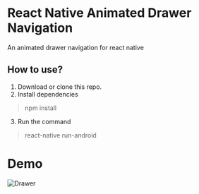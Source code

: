 # React Native Animated Drawer Navigation
An animated drawer navigation for react native

## How to use?
  1. Download or clone this repo.
  2. Install dependencies
  > npm install
  3. Run the command
  > react-native run-android

# Demo

![Drawer](https://user-images.githubusercontent.com/65674825/83979099-8185bc00-a929-11ea-9004-595600a44346.gif)

